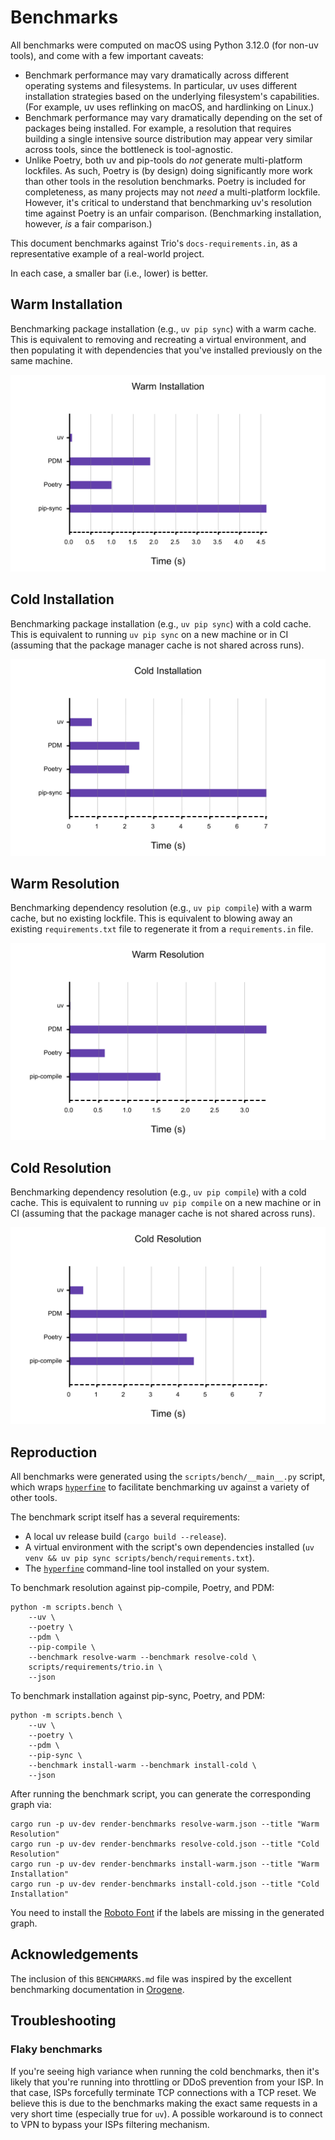 # Benchmarks

All benchmarks were computed on macOS using Python 3.12.0 (for non-uv tools), and come with a few
important caveats:

- Benchmark performance may vary dramatically across different operating systems and filesystems.
  In particular, uv uses different installation strategies based on the underlying filesystem's
  capabilities. (For example, uv uses reflinking on macOS, and hardlinking on Linux.)
- Benchmark performance may vary dramatically depending on the set of packages being installed.
  For example, a resolution that requires building a single intensive source distribution may appear
  very similar across tools, since the bottleneck is tool-agnostic.
- Unlike Poetry, both uv and pip-tools do _not_ generate multi-platform lockfiles. As such,
  Poetry is (by design) doing significantly more work than other tools in the resolution benchmarks.
  Poetry is included for completeness, as many projects may not _need_ a multi-platform lockfile.
  However, it's critical to understand that benchmarking uv's resolution time against Poetry is
  an unfair comparison. (Benchmarking installation, however, _is_ a fair comparison.)

This document benchmarks against Trio's `docs-requirements.in`, as a representative example of a
real-world project.

In each case, a smaller bar (i.e., lower) is better.

## Warm Installation

Benchmarking package installation (e.g., `uv pip sync`) with a warm cache. This is equivalent
to removing and recreating a virtual environment, and then populating it with dependencies that
you've installed previously on the same machine.

![install-warm](./assets/png/install-warm.png)

## Cold Installation

Benchmarking package installation (e.g., `uv pip sync`) with a cold cache. This is equivalent
to running `uv pip sync` on a new machine or in CI (assuming that the package manager cache is
not shared across runs).

![install-cold](./assets/png/install-cold.png)

## Warm Resolution

Benchmarking dependency resolution (e.g., `uv pip compile`) with a warm cache, but no existing
lockfile. This is equivalent to blowing away an existing `requirements.txt` file to regenerate it
from a `requirements.in` file.

![resolve-warm](./assets/png/resolve-warm.png)

## Cold Resolution

Benchmarking dependency resolution (e.g., `uv pip compile`) with a cold cache. This is
equivalent to running `uv pip compile` on a new machine or in CI (assuming that the package
manager cache is not shared across runs).

![resolve-cold](./assets/png/resolve-cold.png)

## Reproduction

All benchmarks were generated using the `scripts/bench/__main__.py` script, which wraps
[`hyperfine`](https://github.com/sharkdp/hyperfine) to facilitate benchmarking uv
against a variety of other tools.

The benchmark script itself has a several requirements:

- A local uv release build (`cargo build --release`).
- A virtual environment with the script's own dependencies installed (`uv venv && uv pip sync scripts/bench/requirements.txt`).
- The [`hyperfine`](https://github.com/sharkdp/hyperfine) command-line tool installed on your system.

To benchmark resolution against pip-compile, Poetry, and PDM:

```shell
python -m scripts.bench \
    --uv \
    --poetry \
    --pdm \
    --pip-compile \
    --benchmark resolve-warm --benchmark resolve-cold \
    scripts/requirements/trio.in \
    --json
```

To benchmark installation against pip-sync, Poetry, and PDM:

```shell
python -m scripts.bench \
    --uv \
    --poetry \
    --pdm \
    --pip-sync \
    --benchmark install-warm --benchmark install-cold \
    --json
```

After running the benchmark script, you can generate the corresponding graph via:

```shell
cargo run -p uv-dev render-benchmarks resolve-warm.json --title "Warm Resolution"
cargo run -p uv-dev render-benchmarks resolve-cold.json --title "Cold Resolution"
cargo run -p uv-dev render-benchmarks install-warm.json --title "Warm Installation"
cargo run -p uv-dev render-benchmarks install-cold.json --title "Cold Installation"
```

You need to install the [Roboto Font](https://fonts.google.com/specimen/Roboto) if the labels are missing in the generated graph.

## Acknowledgements

The inclusion of this `BENCHMARKS.md` file was inspired by the excellent benchmarking documentation
in [Orogene](https://github.com/orogene/orogene/blob/472e481b4fc6e97c2b57e69240bf8fe995dfab83/BENCHMARKS.md).

## Troubleshooting

### Flaky benchmarks

If you're seeing high variance when running the cold benchmarks, then it's likely that you're running into throttling or DDoS prevention from your ISP. In that case, ISPs forcefully terminate TCP connections with a TCP reset. We believe this is due to the benchmarks making the exact same requests in a very short time (especially true for `uv`).  A possible workaround is to connect to VPN to bypass your ISPs filtering mechanism.
